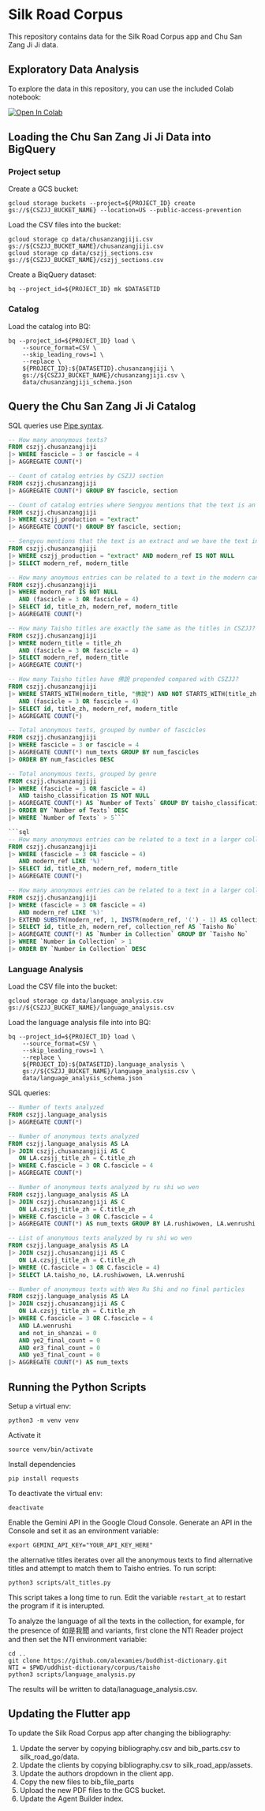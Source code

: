 # Silk Road Corpus

This repository contains data for the Silk Road Corpus app and
Chu San Zang Ji Ji data.

## Exploratory Data Analysis

To explore the data in this repository, you can use the included Colab notebook:

[![Open In Colab](https://colab.research.google.com/assets/colab-badge.svg)](https://colab.research.google.com/github/Silk-Road-Corpus/silk_road_corpus/blob/main/eda.ipynb)

## Loading the Chu San Zang Ji Ji Data into BigQuery

### Project setup

Create a GCS bucket:

```shell
gcloud storage buckets --project=${PROJECT_ID} create gs://${CSZJJ_BUCKET_NAME} --location=US --public-access-prevention
```

Load the CSV files into the bucket:

```shell
gcloud storage cp data/chusanzangjiji.csv gs://${CSZJJ_BUCKET_NAME}/chusanzangjiji.csv
gcloud storage cp data/cszjj_sections.csv gs://${CSZJJ_BUCKET_NAME}/cszjj_sections.csv
```

Create a BiqQuery dataset:

```shell
bq --project_id=${PROJECT_ID} mk $DATASETID
```

### Catalog

Load the catalog into BQ:

```shell
bq --project_id=${PROJECT_ID} load \
    --source_format=CSV \
    --skip_leading_rows=1 \
    --replace \
    ${PROJECT_ID}:${DATASETID}.chusanzangjiji \
    gs://${CSZJJ_BUCKET_NAME}/chusanzangjiji.csv \
    data/chusanzangjiji_schema.json
```

## Query the Chu San Zang Ji Ji Catalog

SQL queries use
[Pipe syntax](https://cloud.google.com/bigquery/docs/pipe-syntax-guide).

```sql
-- How many anonymous texts?
FROM cszjj.chusanzangjiji
|> WHERE fascicle = 3 or fascicle = 4
|> AGGREGATE COUNT(*)
```

```sql
-- Count of catalog entries by CSZJJ section
FROM cszjj.chusanzangjiji
|> AGGREGATE COUNT(*) GROUP BY fascicle, section
```

```sql
-- Count of catalog entries where Sengyou mentions that the text is an extract, grouped by CSZJJ section
FROM cszjj.chusanzangjiji
|> WHERE cszjj_production = "extract"
|> AGGREGATE COUNT(*) GROUP BY fascicle, section;
```

```sql
-- Sengyou mentions that the text is an extract and we have the text in a modern canon.
FROM cszjj.chusanzangjiji
|> WHERE cszjj_production = "extract" AND modern_ref IS NOT NULL
|> SELECT modern_ref, modern_title
```


```sql
-- How many anoymous entries can be related to a text in the modern canon?
FROM cszjj.chusanzangjiji
|> WHERE modern_ref IS NOT NULL
   AND (fascicle = 3 OR fascicle = 4)
|> SELECT id, title_zh, modern_ref, modern_title
|> AGGREGATE COUNT(*)
```


```sql
-- How many Taisho titles are exactly the same as the titles in CSZJJ?
FROM cszjj.chusanzangjiji
|> WHERE modern_title = title_zh
   AND (fascicle = 3 OR fascicle = 4)
|> SELECT modern_ref, modern_title
|> AGGREGATE COUNT(*)
```

```sql
-- How many Taisho titles have 佛說 prepended compared with CSZJJ?
FROM cszjj.chusanzangjiji
|> WHERE STARTS_WITH(modern_title, "佛說") AND NOT STARTS_WITH(title_zh, "佛說")
   AND (fascicle = 3 OR fascicle = 4)
|> SELECT id, title_zh, modern_ref, modern_title
|> AGGREGATE COUNT(*)
```

```sql
-- Total anonymous texts, grouped by number of fascicles
FROM cszjj.chusanzangjiji
|> WHERE fascicle = 3 or fascicle = 4
|> AGGREGATE COUNT(*) num_texts GROUP BY num_fascicles
|> ORDER BY num_fascicles DESC
```

```sql
-- Total anonymous texts, grouped by genre
FROM cszjj.chusanzangjiji
|> WHERE (fascicle = 3 OR fascicle = 4)
   AND taisho_classification IS NOT NULL
|> AGGREGATE COUNT(*) AS `Number of Texts` GROUP BY taisho_classification AS `Taisho Classification`
|> ORDER BY `Number of Texts` DESC
|> WHERE `Number of Texts` > 5```

```sql
-- How many anonymous entries can be related to a text in a larger collection?
FROM cszjj.chusanzangjiji
|> WHERE (fascicle = 3 OR fascicle = 4)
   AND modern_ref LIKE '%)'
|> SELECT id, title_zh, modern_ref, modern_title
|> AGGREGATE COUNT(*)
```

```sql
-- How many anonymous entries can be related to a text in a larger collection?
FROM cszjj.chusanzangjiji
|> WHERE (fascicle = 3 OR fascicle = 4)
   AND modern_ref LIKE '%)'
|> EXTEND SUBSTR(modern_ref, 1, INSTR(modern_ref, '(') - 1) AS collection_ref
|> SELECT id, title_zh, modern_ref, collection_ref AS `Taisho No`
|> AGGREGATE COUNT(*) AS `Number in Collection` GROUP BY `Taisho No`
|> WHERE `Number in Collection` > 1
|> ORDER BY `Number in Collection` DESC
```

### Language Analysis

Load the CSV file into the bucket:

```shell
gcloud storage cp data/language_analysis.csv gs://${CSZJJ_BUCKET_NAME}/language_analysis.csv
```

Load the language analysis file into into BQ:

```shell
bq --project_id=${PROJECT_ID} load \
    --source_format=CSV \
    --skip_leading_rows=1 \
    --replace \
    ${PROJECT_ID}:${DATASETID}.language_analysis \
    gs://${CSZJJ_BUCKET_NAME}/language_analysis.csv \
    data/language_analysis_schema.json
```

SQL queries:

```sql
-- Number of texts analyzed
FROM cszjj.language_analysis
|> AGGREGATE COUNT(*)
```

```sql
-- Number of anonymous texts analyzed
FROM cszjj.language_analysis AS LA
|> JOIN cszjj.chusanzangjiji AS C
   ON LA.czsjj_title_zh = C.title_zh
|> WHERE C.fascicle = 3 OR C.fascicle = 4
|> AGGREGATE COUNT(*)
```

```sql
-- Number of anonymous texts analyzed by ru shi wo wen
FROM cszjj.language_analysis AS LA
|> JOIN cszjj.chusanzangjiji AS C
   ON LA.czsjj_title_zh = C.title_zh
|> WHERE C.fascicle = 3 OR C.fascicle = 4
|> AGGREGATE COUNT(*) AS num_texts GROUP BY LA.rushiwowen, LA.wenrushi
```

```sql
-- List of anonymous texts analyzed by ru shi wo wen
FROM cszjj.language_analysis AS LA
|> JOIN cszjj.chusanzangjiji AS C
   ON LA.czsjj_title_zh = C.title_zh
|> WHERE (C.fascicle = 3 OR C.fascicle = 4)
|> SELECT LA.taisho_no, LA.rushiwowen, LA.wenrushi
```

```sql
-- Number of anonymous texts with Wen Ru Shi and no final particles
FROM cszjj.language_analysis AS LA
|> JOIN cszjj.chusanzangjiji AS C
   ON LA.czsjj_title_zh = C.title_zh
|> WHERE C.fascicle = 3 OR C.fascicle = 4
   AND LA.wenrushi
   and not_in_shanzai = 0
   AND ye2_final_count = 0
   AND er3_final_count = 0
   AND ye3_final_count = 0
|> AGGREGATE COUNT(*) AS num_texts
```

## Running the Python Scripts

Setup a virtual env:

```shell
python3 -m venv venv
```

Activate it

```shell
source venv/bin/activate
```

Install dependencies

```shell
pip install requests
```

To deactivate the virtual env:

```shell
deactivate
```

Enable the Gemini API in the Google Cloud Console. Generate an API in the
Console and set it as an environment variable:

```shell
export GEMINI_API_KEY="YOUR_API_KEY_HERE"
```

the alternative titles iterates over all the anonymous texts to find
alternative titles and attempt to match them to Taisho entries.
To run script:

```shell
python3 scripts/alt_titles.py
```

This script takes a long time to run. Edit the variable `restart_at` to
restart the program if it is interupted.

To analyze the language of all the texts in the collection, for example,
for the presence of 如是我聞 and variants, first clone the NTI Reader
project and then set the NTI environment variable:

```shell
cd ..
git clone https://github.com/alexamies/buddhist-dictionary.git
NTI = $PWD/uddhist-dictionary/corpus/taisho
python3 scripts/language_analysis.py
```

The results will be written to data/lanaguage_analysis.csv.

## Updating the Flutter app

To update the Silk Road Corpus app after changing the bibliography:

1. Update the server by copying bibliography.csv and bib_parts.csv to silk_road_go/data.
2. Update the clients by copying bibliography.csv to silk_road_app/assets.
3. Update the authors dropdown in the client app.
4. Copy the new files to bib_file_parts
5. Upload the new PDF files to the GCS bucket.
6. Update the Agent Builder index.
